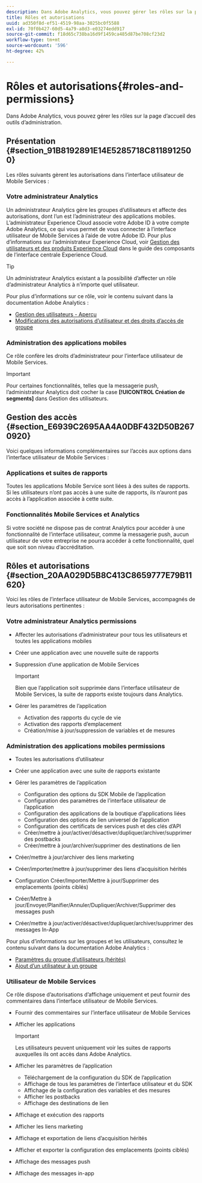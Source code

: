 ```yaml
---
description: Dans Adobe Analytics, vous pouvez gérer les rôles sur la page d’accueil des outils d’administration.
title: Rôles et autorisations
uuid: ad350f8d-ef51-4519-98aa-3025bc0f5588
exl-id: 70f0b427-60d5-4a79-a8d3-e03274edd917
source-git-commit: f18d65c738ba16d9f1459ca485d87be708cf23d2
workflow-type: tm+mt
source-wordcount: '596'
ht-degree: 42%

---
```


# Rôles et autorisations{#roles-and-permissions}

Dans Adobe Analytics, vous pouvez gérer les rôles sur la page d’accueil des outils d’administration.

## Présentation {#section_91B8192891E14E5285718C8118912500}

Les rôles suivants gèrent les autorisations dans l’interface utilisateur de Mobile Services :

### Votre administrateur Analytics

Un administrateur Analytics gère les groupes d’utilisateurs et affecte des autorisations, dont l’un est l’administrateur des applications mobiles. L’administrateur Experience Cloud associe votre Adobe ID à votre compte Adobe Analytics, ce qui vous permet de vous connecter à l’interface utilisateur de Mobile Services à l’aide de votre Adobe ID. Pour plus d’informations sur l’administrateur Experience Cloud, voir [Gestion des utilisateurs et des produits Experience Cloud](https://experienceleague.adobe.com/docs/core-services/interface/administration/admin-getting-started.html) dans le guide des composants de l’interface centrale Experience Cloud.

>[!TIP]
>
>Un administrateur Analytics existant a la possibilité d’affecter un rôle d’administrateur Analytics à n’importe quel utilisateur.

Pour plus d’informations sur ce rôle, voir le contenu suivant dans la documentation Adobe Analytics :

* [Gestion des utilisateurs - Aperçu](https://experienceleague.adobe.com/docs/analytics/admin/user-product-management/user-management/users.html)
* [Modifications des autorisations d’utilisateur et des droits d’accès de groupe](https://experienceleague.adobe.com/docs/analytics/admin/user-product-management/user-management/permissions-changes.html)

### Administration des applications mobiles

Ce rôle confère les droits d’administrateur pour l’interface utilisateur de Mobile Services.

>[!IMPORTANT]
>
>Pour certaines fonctionnalités, telles que la messagerie push, l’administrateur Analytics doit cocher la case **[!UICONTROL Création de segments]** dans Gestion des utilisateurs.

## Gestion des accès {#section_E6939C2695AA4A0DBF432D50B2670920}

Voici quelques informations complémentaires sur l’accès aux options dans l’interface utilisateur de Mobile Services :

### Applications et suites de rapports

Toutes les applications Mobile Service sont liées à des suites de rapports. Si les utilisateurs n’ont pas accès à une suite de rapports, ils n’auront pas accès à l’application associée à cette suite.

### Fonctionnalités Mobile Services et Analytics

Si votre société ne dispose pas de contrat Analytics pour accéder à une fonctionnalité de l’interface utilisateur, comme la messagerie push, aucun utilisateur de votre entreprise ne pourra accéder à cette fonctionnalité, quel que soit son niveau d’accréditation.

## Rôles et autorisations {#section_20AA029D5B8C413C8659777E79B11620}

Voici les rôles de l’interface utilisateur de Mobile Services, accompagnés de leurs autorisations pertinentes :

### Votre administrateur Analytics permissions

* Affecter les autorisations d’administrateur pour tous les utilisateurs et toutes les applications mobiles
* Créer une application avec une nouvelle suite de rapports
* Suppression d’une application de Mobile Services

   >[!IMPORTANT]
   >
   >Bien que l’application soit supprimée dans l’interface utilisateur de Mobile Services, la suite de rapports existe toujours dans Analytics.

* Gérer les paramètres de l’application

   * Activation des rapports du cycle de vie
   * Activation des rapports d’emplacement
   * Création/mise à jour/suppression de variables et de mesures

### Administration des applications mobiles permissions

* Toutes les autorisations d’utilisateur
* Créer une application avec une suite de rapports existante
* Gérer les paramètres de l’application

   * Configuration des options du SDK Mobile de l’application
   * Configuration des paramètres de l’interface utilisateur de l’application
   * Configuration des applications de la boutique d’applications liées
   * Configuration des options de lien universel de l’application
   * Configuration des certificats de services push et des clés d’API
   * Créer/mettre à jour/activer/désactiver/dupliquer/archiver/supprimer des postbacks
   * Créer/mettre à jour/archiver/supprimer des destinations de lien

* Créer/mettre à jour/archiver des liens marketing
* Créer/importer/mettre à jour/supprimer des liens d’acquisition hérités
* Configuration Créer/Importer/Mettre à jour/Supprimer des emplacements (points ciblés)
* Créer/Mettre à jour/Envoyer/Planifier/Annuler/Dupliquer/Archiver/Supprimer des messages push
* Créer/mettre à jour/activer/désactiver/dupliquer/archiver/supprimer des messages In-App

Pour plus d’informations sur les groupes et les utilisateurs, consultez le contenu suivant dans la documentation Adobe Analytics :

* [Paramètres du groupe d’utilisateurs (hérités)](https://experienceleague.adobe.com/docs/analytics/admin/user-product-management/user-groups/groups.html)
* [Ajout d’un utilisateur à un groupe](https://experienceleague.adobe.com/docs/analytics/admin/user-product-management/user-management/t-add-user-to-group.html)

### Utilisateur de Mobile Services

Ce rôle dispose d’autorisations d’affichage uniquement et peut fournir des commentaires dans l’interface utilisateur de Mobile Services.

* Fournir des commentaires sur l’interface utilisateur de Mobile Services
* Afficher les applications

   >[!IMPORTANT]
   >
   >Les utilisateurs peuvent uniquement voir les suites de rapports auxquelles ils ont accès dans Adobe Analytics.

* Afficher les paramètres de l’application

   * Téléchargement de la configuration du SDK de l’application
   * Affichage de tous les paramètres de l’interface utilisateur et du SDK
   * Affichage de la configuration des variables et des mesures
   * Afficher les postbacks
   * Affichage des destinations de lien

* Affichage et exécution des rapports
* Afficher les liens marketing
* Affichage et exportation de liens d’acquisition hérités
* Afficher et exporter la configuration des emplacements (points ciblés)
* Affichage des messages push
* Affichage des messages in-app
